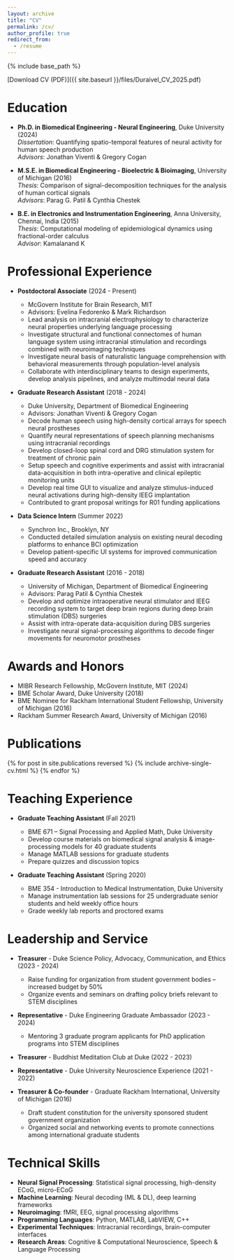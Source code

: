 ```yaml
---
layout: archive
title: "CV"
permalink: /cv/
author_profile: true
redirect_from:
  - /resume
---
```


{% include base_path %}

[Download CV (PDF)]({{ site.baseurl }}/files/Duraivel_CV_2025.pdf)

Education
=========
* **Ph.D. in Biomedical Engineering - Neural Engineering**, Duke University (2024)  
  *Dissertation*: Quantifying spatio-temporal features of neural activity for human speech production  
  *Advisors*: Jonathan Viventi & Gregory Cogan

* **M.S.E. in Biomedical Engineering - Bioelectric & Bioimaging**, University of Michigan (2016)  
  *Thesis*: Comparison of signal-decomposition techniques for the analysis of human cortical signals  
  *Advisors*: Parag G. Patil & Cynthia Chestek

* **B.E. in Electronics and Instrumentation Engineering**, Anna University, Chennai, India (2015)  
  *Thesis*: Computational modeling of epidemiological dynamics using fractional-order calculus  
  *Advisor*: Kamalanand K

Professional Experience
=======================

* **Postdoctoral Associate** (2024 - Present)
  * McGovern Institute for Brain Research, MIT
  * Advisors: Evelina Fedorenko & Mark Richardson
  * Lead analysis on intracranial electrophysiology to characterize neural properties underlying language processing
  * Investigate structural and functional connectomes of human language system using intracranial stimulation and recordings combined with neuroimaging techniques
  * Investigate neural basis of naturalistic language comprehension with behavioral measurements through population-level analysis
  * Collaborate with interdisciplinary teams to design experiments, develop analysis pipelines, and analyze multimodal neural data

* **Graduate Research Assistant** (2018 - 2024)
  * Duke University, Department of Biomedical Engineering
  * Advisors: Jonathan Viventi & Gregory Cogan
  * Decode human speech using high-density cortical arrays for speech neural prostheses
  * Quantify neural representations of speech planning mechanisms using intracranial recordings
  * Develop closed-loop spinal cord and DRG stimulation system for treatment of chronic pain
  * Setup speech and cognitive experiments and assist with intracranial data-acquisition in both intra-operative and clinical epileptic monitoring units
  * Develop real time GUI to visualize and analyze stimulus-induced neural activations during high-density IEEG implantation
  * Contributed to grant proposal writings for R01 funding applications

* **Data Science Intern** (Summer 2022)
  * Synchron Inc., Brooklyn, NY
  * Conducted detailed simulation analysis on existing neural decoding platforms to enhance BCI optimization
  * Develop patient-specific UI systems for improved communication speed and accuracy

* **Graduate Research Assistant** (2016 - 2018)
  * University of Michigan, Department of Biomedical Engineering
  * Advisors: Parag Patil & Cynthia Chestek
  * Develop and optimize intraoperative neural stimulator and IEEG recording system to target deep brain regions during deep brain stimulation (DBS) surgeries
  * Assist with intra-operate data-acquisition during DBS surgeries
  * Investigate neural signal-processing algorithms to decode finger movements for neuromotor prostheses

Awards and Honors
==================
* MIBR Research Fellowship, McGovern Institute, MIT (2024)
* BME Scholar Award, Duke University (2018)
* BME Nominee for Rackham International Student Fellowship, University of Michigan (2016)
* Rackham Summer Research Award, University of Michigan (2016)

Publications
============
{% for post in site.publications reversed %}
  {% include archive-single-cv.html %}
{% endfor %}

Teaching Experience
===================
* **Graduate Teaching Assistant** (Fall 2021)
  * BME 671 – Signal Processing and Applied Math, Duke University
  * Develop course materials on biomedical signal analysis & image-processing models for 40 graduate students
  * Manage MATLAB sessions for graduate students
  * Prepare quizzes and discussion topics

* **Graduate Teaching Assistant** (Spring 2020)
  * BME 354 - Introduction to Medical Instrumentation, Duke University
  * Manage instrumentation lab sessions for 25 undergraduate senior students and held weekly office hours
  * Grade weekly lab reports and proctored exams

Leadership and Service
======================
* **Treasurer** - Duke Science Policy, Advocacy, Communication, and Ethics (2023 - 2024)
  * Raise funding for organization from student government bodies – increased budget by 50%
  * Organize events and seminars on drafting policy briefs relevant to STEM disciplines

* **Representative** - Duke Engineering Graduate Ambassador (2023 - 2024)
  * Mentoring 3 graduate program applicants for PhD application programs into STEM disciplines

* **Treasurer** - Buddhist Meditation Club at Duke (2022 - 2023)

* **Representative** - Duke University Neuroscience Experience (2021 - 2022)

* **Treasurer & Co-founder** - Graduate Rackham International, University of Michigan (2016)
  * Draft student constitution for the university sponsored student government organization
  * Organized social and networking events to promote connections among international graduate students

Technical Skills
=================
* **Neural Signal Processing**: Statistical signal processing, high-density ECoG, micro-ECoG
* **Machine Learning**: Neural decoding (ML & DL), deep learning frameworks
* **Neuroimaging**: fMRI, EEG, signal processing algorithms
* **Programming Languages**: Python, MATLAB, LabVIEW, C++
* **Experimental Techniques**: Intracranial recordings, brain-computer interfaces
* **Research Areas**: Cognitive & Computational Neuroscience, Speech & Language Processing